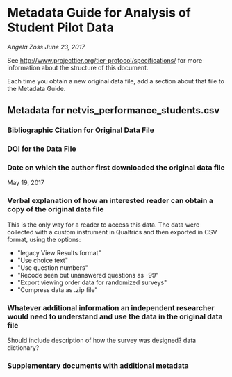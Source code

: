 # Metadata Guide for Analysis of Student Pilot Data
*Angela Zoss*
*June 23, 2017*

See http://www.projecttier.org/tier-protocol/specifications/ for more information about the structure of this document.

Each time you obtain a new original data file, add a section about that file to the Metadata Guide.

## Metadata for netvis_performance_students.csv

### Bibliographic Citation for Original Data File

### DOI for the Data File

### Date on which the author first downloaded the original data file

May 19, 2017

### Verbal explanation of how an interested reader can obtain a copy of the original data file

This is the only way for a reader to access this data.  The data were collected with a custom instrument in Qualtrics and then exported in CSV format, using the options:

- "legacy View Results format"
- "Use choice text"
- "Use question numbers"
- "Recode seen but unanswered questions as -99"
- "Export viewing order data for randomized surveys"
- "Compress data as .zip file"

### Whatever additional information an independent researcher would need to understand and use the data in the original data file

Should include description of how the survey was designed?  data dictionary?

### Supplementary documents with additional metadata